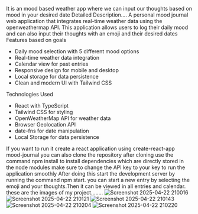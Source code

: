 It is an mood based weather app where we can input our thoughts based on mood in your desired date
Detailed Description....
A personal mood journal web application that integrates real-time weather data using the openweathermap API. This application allows users to log their daily mood and can also input their thoughts with an emoji and their desired dates
Features based on goals

- Daily mood selection with 5 different mood options
- Real-time weather data integration
- Calendar view for past entries
- Responsive design for mobile and desktop
- Local storage for data persistence
- Clean and modern UI with Tailwind CSS

Technologies Used

- React with TypeScript
- Tailwind CSS for styling
- OpenWeatherMap API for weather data
- Browser Geolocation API
- date-fns for date manipulation
- Local Storage for data persistence

If you want to run it create a react application using create-react-app mood-journal
you can also clone the repository
after cloning use the command npm install to install dependencies which are directly stored in the node modules
make sure to change the API key to your key to run the application smoothly
After doing this start the development server by running the command npm start.
you can start a new entry by selecting the emoji and your thoughts.Then it can be viewed in all entries and calendar.
these are the images of my project........
![Screenshot 2025-04-22 210016](https://github.com/user-attachments/assets/032909c0-0360-48bb-9fa0-7f2e9d93b5cf)
![Screenshot 2025-04-22 210121](https://github.com/user-attachments/assets/bfff294a-5998-4dfe-8ab3-e5b9b52f55b8)
![Screenshot 2025-04-22 210143](https://github.com/user-attachments/assets/ea99e5a6-e6f8-4190-9b81-9d07dfdfb503)
![Screenshot 2025-04-22 210204](https://github.com/user-attachments/assets/824cce13-a1a8-4219-bf99-60a620e66faf)
![Screenshot 2025-04-22 210220](https://github.com/user-attachments/assets/ee6a3877-4aa8-45b9-91d0-af2975cc81f0)


